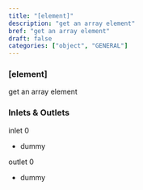 ```yaml
---
title: "[element]"
description: "get an array element"
bref: "get an array element"
draft: false
categories: ["object", "GENERAL"]
---
```


### [element]

get an array element

### Inlets & Outlets

inlet 0

 - dummy

outlet 0

 - dummy
 
